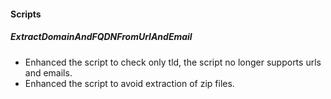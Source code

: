
#### Scripts
##### ExtractDomainAndFQDNFromUrlAndEmail
- Enhanced the script to check only tld, the script no longer supports urls and emails.
- Enhanced the script to avoid extraction of zip files.
